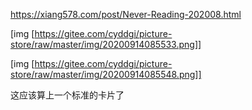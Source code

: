 https://xiang578.com/post/Never-Reading-202008.html

[img [https://gitee.com/cyddgi/picture-store/raw/master/img/20200914085533.png]]

[img [https://gitee.com/cyddgi/picture-store/raw/master/img/20200914085548.png]]

这应该算上一个标准的卡片了
